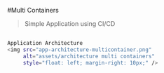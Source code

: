 #Multi Containers
> Simple Application using CI/CD

##
```sh
Application Architecture
<img src="app-architecture-multicontainer.png"
     alt="assets/architecture multi containers"
     style="float: left; margin-right: 10px;" />
```